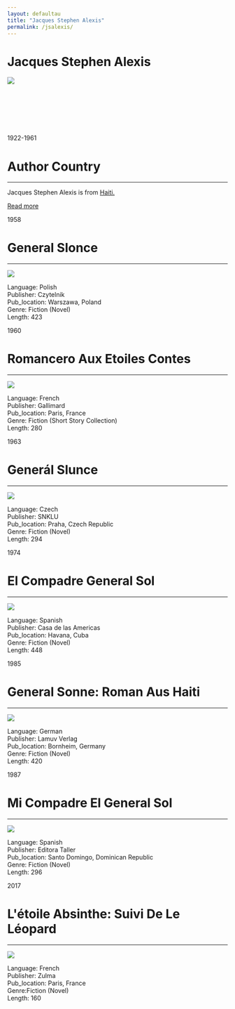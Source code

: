 ```yaml
---
layout: defaultau
title: "Jacques Stephen Alexis"
permalink: /jsalexis/
---
```

<!-- partial:index.partial.html -->
<div class="content">
     <h1>Jacques Stephen Alexis</h1>
    <div class="quote">
        <div><img src="https://upload.wikimedia.org/wikipedia/commons/a/a4/Portrait_Jacques_St%C3%A9phen_ALEXIS-Port-au-Prince%2C_1945.jpg" class="logo"></div>
    </div>
    <div class="timeline">
        <div style="padding-bottom:100px;"></div>
        <div class="block">
             <div class="date right"><p class="right"> 1922-1961 </p></div>
            <div class="dot"></div>
            <div class="left first">
            <div class="author_country">
                <h1>Author Country</h1><hr>
          <div class="aclocation">  <p>Jacques Stephen Alexis is from <a href="{{ site.baseurl }}/5">Haiti.</a></p></div>
              <div class="acreadmore">  <a href="https://en.wikipedia.org/wiki/Jacques_Stephen_Alexis" target="_blank">Read more</a></div>
            </div>
            </div>
        <div class="block">
            <div class="date left"><p class="left">1958</p></div>
            <div class="dot"></div>
            <div class="right">
                <h1>General Slonce</h1><hr>
                <p><img src="https://s.lubimyczytac.pl/upload/books/235000/235223/320859-170x243.jpg"></p>
                <p>
                Language: Polish<br/>
                Publisher: Czytelnik<br/>
                Pub_location: Warszawa, Poland<br/>
                Genre: Fiction (Novel)<br/>
                Length: 423<br/>                   </p>
            </div>
        </div>
       <div class="block">
            <div class="date left"><p class="left">1960</p></div>
            <div class="dot"></div>
            <div class="right">
                <h1>Romancero Aux Etoiles Contes</h1><hr>
                <p><img src="https://m.media-amazon.com/images/I/41-I0-Ewv9L._SY291_BO1,204,203,200_QL40_ML2_.jpg"></p>
                <p>
                Language: French<br/>
                Publisher: Gallimard<br/>
                Pub_location: Paris, France<br/>
                Genre: Fiction (Short Story Collection)<br/>
                Length: 280<br/>                   </p>
            </div>
        </div>
       <div class="block">
            <div class="date left"><p class="left">1963</p></div>
            <div class="dot"></div>
            <div class="right">
                <h1>Generál Slunce</h1><hr>
                <p><img src="https://www.databazeknih.cz/img/books/15_/152681/bmid_general-slunce-0Uv-152681.jpg"></p>
                <p>
                Language: Czech<br/>
                Publisher: SNKLU<br/>
                Pub_location: Praha, Czech Republic<br/>
                Genre: Fiction (Novel)<br/>
                Length: 294<br/>                   </p>
            </div>
        </div>
       <div class="block">
            <div class="date left"><p class="left">1974</p></div>
            <div class="dot"></div>
            <div class="right">
                <h1>El Compadre General Sol</h1><hr>
                <p><img src="https://morralcampesino.files.wordpress.com/2014/04/monte-avila-portada-compadre-general-sol.jpg"></p>
                <p>
                Language: Spanish<br/>
                Publisher: Casa de las Americas<br/>
                Pub_location: Havana, Cuba<br/>
                Genre: Fiction (Novel)<br/>
                Length: 448<br/>                   </p>
            </div>
        </div>
<div class="block">
            <div class="date left"><p class="left">1985</p></div>
            <div class="dot"></div>
            <div class="right">
                <h1>General Sonne: Roman Aus Haiti</h1><hr>
                <p><img src="https://pictures.abebooks.com/isbn/9783889770370-us.jpg"></p>
                <p>
                Language: German<br/>
                Publisher: Lamuv Verlag<br/>
                Pub_location: Bornheim, Germany<br/>
                Genre: Fiction (Novel)<br/>
                Length: 420<br/>                   </p>
            </div>
        </div>
       <div class="block">
            <div class="date left"><p class="left">1987</p></div>
            <div class="dot"></div>
            <div class="right">
                <h1>Mi Compadre El General Sol</h1><hr>
                <p><img src="https://pbs.twimg.com/media/FiCGvvBXwAYzZC1.jpg"></p>
                <p>
                Language: Spanish<br/>
                Publisher: Editora Taller<br/>
                Pub_location: Santo Domingo, Dominican Republic<br/>
                Genre: Fiction (Novel)<br/>
                Length: 296<br/>                   </p>
            </div>
        </div>
       <div class="block">
            <div class="date left"><p class="left">2017</p></div>
            <div class="dot"></div>
            <div class="right">
                <h1>L'étoile Absinthe: Suivi De Le Léopard</h1><hr>
                <p><img src="https://m.media-amazon.com/images/I/41ufpt+11BL.jpg"></p>
                <p>
                Language: French<br/>
                Publisher: Zulma<br/>
                Pub_location: Paris, France<br/>
                Genre:Fiction (Novel) <br/>
                Length: 160<br/>                   </p>
            </div>
        </div>
  <!-- partial -->
<script src='https://cdnjs.cloudflare.com/ajax/libs/jquery/3.1.1/jquery.min.js'></script><script  src="{{ site.baseurl }}/assets/js/authorscript.js"></script>